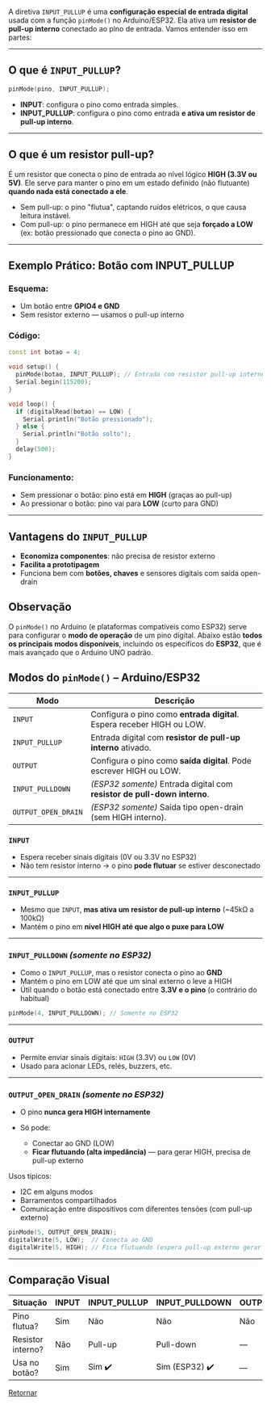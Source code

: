 A diretiva `INPUT_PULLUP` é uma **configuração especial de entrada digital** usada com a função `pinMode()` no Arduino/ESP32. Ela ativa um **resistor de pull-up interno** conectado ao pino de entrada. Vamos entender isso em partes:

---

## O que é `INPUT_PULLUP`?

```cpp
pinMode(pino, INPUT_PULLUP);
```

* **INPUT**: configura o pino como entrada simples.
* **INPUT\_PULLUP**: configura o pino como entrada **e ativa um resistor de pull-up interno**.

---

## O que é um resistor pull-up?

É um resistor que conecta o pino de entrada ao nível lógico **HIGH (3.3V ou 5V)**. Ele serve para manter o pino em um estado definido (não flutuante) **quando nada está conectado a ele**.

* Sem pull-up: o pino "flutua", captando ruídos elétricos, o que causa leitura instável.
* Com pull-up: o pino permanece em HIGH até que seja **forçado a LOW** (ex: botão pressionado que conecta o pino ao GND).

---

## Exemplo Prático: Botão com INPUT\_PULLUP

### Esquema:

* Um botão entre **GPIO4 e GND**
* Sem resistor externo — usamos o pull-up interno

### Código:

```cpp
const int botao = 4;

void setup() {
  pinMode(botao, INPUT_PULLUP); // Entrada com resistor pull-up interno
  Serial.begin(115200);
}

void loop() {
  if (digitalRead(botao) == LOW) {
    Serial.println("Botão pressionado");
  } else {
    Serial.println("Botão solto");
  }
  delay(500);
}
```

### Funcionamento:

* Sem pressionar o botão: pino está em **HIGH** (graças ao pull-up)
* Ao pressionar o botão: pino vai para **LOW** (curto para GND)

---

## Vantagens do `INPUT_PULLUP`

* **Economiza componentes**: não precisa de resistor externo
* **Facilita a prototipagem**
* Funciona bem com **botões, chaves** e sensores digitais com saída open-drain


## Observação

 O `pinMode()` no Arduino (e plataformas compatíveis como ESP32) serve para configurar o **modo de operação** de um pino digital. Abaixo estão **todos os principais modos disponíveis**, incluindo os específicos do **ESP32**, que é mais avançado que o Arduino UNO padrão.



## Modos do `pinMode()` – Arduino/ESP32

| Modo                | Descrição                                                                |
| ------------------- | ------------------------------------------------------------------------ |
| `INPUT`             | Configura o pino como **entrada digital**. Espera receber HIGH ou LOW.   |
| `INPUT_PULLUP`      | Entrada digital com **resistor de pull-up interno** ativado.             |
| `OUTPUT`            | Configura o pino como **saída digital**. Pode escrever HIGH ou LOW.      |
| `INPUT_PULLDOWN`    | *(ESP32 somente)* Entrada digital com **resistor de pull-down interno**. |
| `OUTPUT_OPEN_DRAIN` | *(ESP32 somente)* Saída tipo open-drain (sem HIGH interno).              |



### `INPUT`

* Espera receber sinais digitais (0V ou 3.3V no ESP32)
* Não tem resistor interno → o pino **pode flutuar** se estiver desconectado

---

### `INPUT_PULLUP`

* Mesmo que `INPUT`, **mas ativa um resistor de pull-up interno** (\~45kΩ a 100kΩ)
* Mantém o pino em **nível HIGH até que algo o puxe para LOW**

---

### `INPUT_PULLDOWN` *(somente no ESP32)*

* Como o `INPUT_PULLUP`, mas o resistor conecta o pino ao **GND**
* Mantém o pino em LOW até que um sinal externo o leve a HIGH
* Útil quando o botão está conectado entre **3.3V e o pino** (o contrário do habitual)

```cpp
pinMode(4, INPUT_PULLDOWN); // Somente no ESP32
```

---

### `OUTPUT`

* Permite enviar sinais digitais: `HIGH` (3.3V) ou `LOW` (0V)
* Usado para acionar LEDs, relés, buzzers, etc.

---

### `OUTPUT_OPEN_DRAIN` *(somente no ESP32)*

* O pino **nunca gera HIGH internamente**
* Só pode:

  * Conectar ao GND (LOW)
  * **Ficar flutuando (alta impedância)** — para gerar HIGH, precisa de pull-up externo

Usos típicos:

* I2C em alguns modos
* Barramentos compartilhados
* Comunicação entre dispositivos com diferentes tensões (com pull-up externo)

```cpp
pinMode(5, OUTPUT_OPEN_DRAIN);
digitalWrite(5, LOW);  // Conecta ao GND
digitalWrite(5, HIGH); // Fica flutuando (espera pull-up externo gerar HIGH)
```

---

## Comparação Visual

| Situação          | INPUT | INPUT\_PULLUP | INPUT\_PULLDOWN | OUTPUT | OPEN\_DRAIN        |
| ----------------- | ----- | ------------- | --------------- | ------ | ------------------ |
| Pino flutua?      | Sim   | Não           | Não             | Não    | Depende (sem HIGH) |
| Resistor interno? | Não   | Pull-up       | Pull-down       | —      | Não                |
| Usa no botão?     | Sim   | Sim ✔️        | Sim (ESP32) ✔️  | —      | —                  |



[Retornar](./ExplorandoESP32.md)